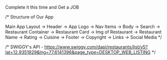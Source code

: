 Complete it this time and Get a JOB


/* Structure of Our App

Main App Layout 
-> Header
    -> App Logo
    -> Nav Items
-> Body
    -> Search 
    -> Restaurant Container
        -> Restaurant Card 
            -> Img of Restaurant
            -> Restaurant Name
            -> Rating
            -> Cuisine
-> Footer
    -> Copyright
    -> Links
    -> Social Media
*/

/* SWIGGY's API - https://www.swiggy.com/dapi/restaurants/list/v5?lat=12.9351929&lng=77.6141396&page_type=DESKTOP_WEB_LISTING */